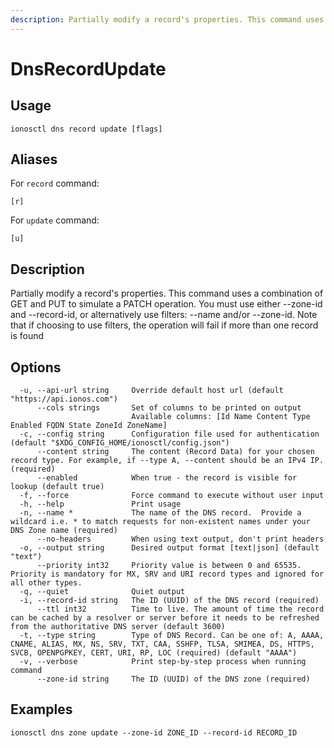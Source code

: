 ```yaml
---
description: Partially modify a record's properties. This command uses a combination of GET and PUT to simulate a PATCH operation
---
```


# DnsRecordUpdate

## Usage

```text
ionosctl dns record update [flags]
```

## Aliases

For `record` command:

```text
[r]
```

For `update` command:

```text
[u]
```

## Description

Partially modify a record's properties. This command uses a combination of GET and PUT to simulate a PATCH operation.
You must use either --zone-id and --record-id, or alternatively use filters: --name and/or --zone-id. Note that if choosing to use filters, the operation will fail if more than one record is found

## Options

```text
  -u, --api-url string     Override default host url (default "https://api.ionos.com")
      --cols strings       Set of columns to be printed on output 
                           Available columns: [Id Name Content Type Enabled FQDN State ZoneId ZoneName]
  -c, --config string      Configuration file used for authentication (default "$XDG_CONFIG_HOME/ionosctl/config.json")
      --content string     The content (Record Data) for your chosen record type. For example, if --type A, --content should be an IPv4 IP. (required)
      --enabled            When true - the record is visible for lookup (default true)
  -f, --force              Force command to execute without user input
  -h, --help               Print usage
  -n, --name *             The name of the DNS record.  Provide a wildcard i.e. * to match requests for non-existent names under your DNS Zone name (required)
      --no-headers         When using text output, don't print headers
  -o, --output string      Desired output format [text|json] (default "text")
      --priority int32     Priority value is between 0 and 65535. Priority is mandatory for MX, SRV and URI record types and ignored for all other types.
  -q, --quiet              Quiet output
  -i, --record-id string   The ID (UUID) of the DNS record (required)
      --ttl int32          Time to live. The amount of time the record can be cached by a resolver or server before it needs to be refreshed from the authoritative DNS server (default 3600)
  -t, --type string        Type of DNS Record. Can be one of: A, AAAA, CNAME, ALIAS, MX, NS, SRV, TXT, CAA, SSHFP, TLSA, SMIMEA, DS, HTTPS, SVCB, OPENPGPKEY, CERT, URI, RP, LOC (required) (default "AAAA")
  -v, --verbose            Print step-by-step process when running command
      --zone-id string     The ID (UUID) of the DNS zone (required)
```

## Examples

```text
ionosctl dns zone update --zone-id ZONE_ID --record-id RECORD_ID
```


